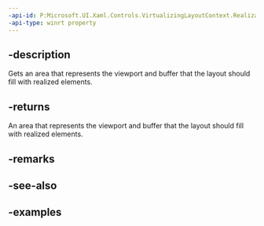 ```yaml
---
-api-id: P:Microsoft.UI.Xaml.Controls.VirtualizingLayoutContext.RealizationRect
-api-type: winrt property
---
```


## -description

Gets an area that represents the viewport and buffer that the layout should fill with realized elements.

## -returns

An area that represents the viewport and buffer that the layout should fill with realized elements.

## -remarks

## -see-also

## -examples

